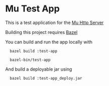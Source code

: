 Mu Test App
===========

This is a test application for the [Mu Http Server](https://github.com/mattjs/mu)

Building this project requires [Bazel](http://bazel.io/)

You can build and run the app locally with

```
  bazel build :test-app

  bazel-bin/test-app
```

And build a deployable jar using

```
  bazel build :test-app_deploy.jar
```
